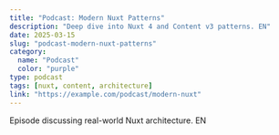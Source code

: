 ```yaml
---
title: "Podcast: Modern Nuxt Patterns"
description: "Deep dive into Nuxt 4 and Content v3 patterns. EN"
date: 2025-03-15
slug: "podcast-modern-nuxt-patterns"
category:
  name: "Podcast"
  color: "purple"
type: podcast
tags: [nuxt, content, architecture]
link: "https://example.com/podcast/modern-nuxt"
---
```


Episode discussing real-world Nuxt architecture. EN


